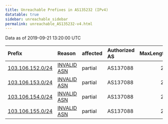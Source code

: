 ```yaml
---
title: Unreachable Prefixes in AS135232 (IPv4)
datatable: true
sidebar: unreachable_sidebar
permalink: unreachable_AS135232-v4.html
---
```


Data as of 2019-09-21 13:20:00 UTC


<div class="datatable-begin"></div>

| Prefix                                                     | Reason                                                                                                   | affected   | Authorized AS   |   MaxLength | Anchor                                       |   unreachable /24s |
|:-----------------------------------------------------------|:---------------------------------------------------------------------------------------------------------|:-----------|:----------------|------------:|:---------------------------------------------|-------------------:|
| [103.106.152.0/24](https://stat.ripe.net/103.106.152.0/24) | [INVALID ASN](https://rpki-validator.ripe.net/announcement-preview?asn=AS135232&prefix=103.106.152.0/24) | partial    | AS137088        |          24 | [APNIC](unreachable_APNIC_RPKI_Root-v4.html) |                  1 |
| [103.106.153.0/24](https://stat.ripe.net/103.106.153.0/24) | [INVALID ASN](https://rpki-validator.ripe.net/announcement-preview?asn=AS135232&prefix=103.106.153.0/24) | partial    | AS137088        |          24 | [APNIC](unreachable_APNIC_RPKI_Root-v4.html) |                  1 |
| [103.106.154.0/24](https://stat.ripe.net/103.106.154.0/24) | [INVALID ASN](https://rpki-validator.ripe.net/announcement-preview?asn=AS135232&prefix=103.106.154.0/24) | partial    | AS137088        |          24 | [APNIC](unreachable_APNIC_RPKI_Root-v4.html) |                  1 |
| [103.106.155.0/24](https://stat.ripe.net/103.106.155.0/24) | [INVALID ASN](https://rpki-validator.ripe.net/announcement-preview?asn=AS135232&prefix=103.106.155.0/24) | partial    | AS137088        |          24 | [APNIC](unreachable_APNIC_RPKI_Root-v4.html) |                  1 |

<div class="datatable-end"></div>